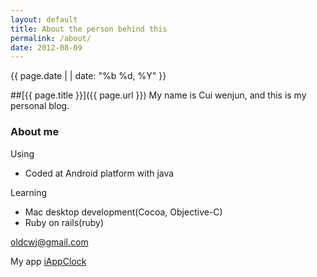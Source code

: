 ```yaml
---
layout: default
title: About the person behind this
permalink: /about/
date: 2012-08-09
---
```

<div class="meta">{{ page.date | | date: "%b %d, %Y"  }}</div>

##[{{ page.title }}]({{ page.url }})
My name is Cui wenjun, and this is my personal blog.

### About me

Using

* Coded at Android platform with java

Learning

* Mac desktop development(Cocoa, Objective-C)
* Ruby on rails(ruby)

oldcwj@gmail.com

My app [iAppClock](https://play.google.com/store/apps/details?id=com.cuiwenjun.applog&feature=search_result)
